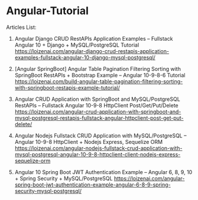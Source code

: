 # Angular-Tutorial

Articles List:
1. Angular Django CRUD RestAPIs Application Examples – Fullstack Angular 10 + Django + MySQL/PostgreSQL Tutorial
https://loizenai.com/angular-django-crud-restapis-application-examples-fullstack-angular-10-django-mysql-postgresql/

2. [Angular SpringBoot] Angular Table Pagination Filtering Sorting with SpringBoot RestAPIs + Bootstrap Example – Angular 10-9-8-6 Tutorial
https://loizenai.com/build-angular-table-pagination-filtering-sorting-with-springboot-restapis-example-tutorial/

3. Angular CRUD Application with SpringBoot and MySQL/PostgreSQL RestAPIs – Fullstack Angular 10-9-8 HttpClient Post/Get/Put/Delete
https://loizenai.com/angular-crud-application-with-springboot-and-mysql-postgresql-restapis-fullstack-angular-httpclient-post-get-put-delete/

4. Angular Nodejs Fullstack CRUD Application with MySQL/PostgreSQL – Angular 10-9-8 HttpClient + Nodejs Express, Sequelize ORM
https://loizenai.com/angular-nodejs-fullstack-crud-application-with-mysql-postgresql-angular-10-9-8-httpclient-client-nodejs-express-sequelize-orm

5. Angular 10 Spring Boot JWT Authentication Example – Angular 6, 8, 9, 10 + Spring Security + MySQL/PostgreSQL
https://loizenai.com/angular-spring-boot-jwt-authentication-example-angular-6-8-9-spring-security-mysql-postgresql/
